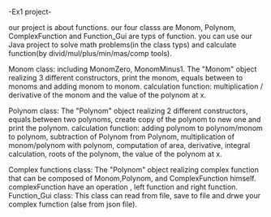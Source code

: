 -Ex1 project-

our project is about functions.
our four classs are Monom, Polynom, ComplexFunction and Function_Gui are typs of function.
you can use our Java project to solve math problems(in the class typs) and calculate function(by divid/mul/plus/min/mas/comp tools).

Monom class:
including MonomZero, MonomMinus1.
The "Monom" object realizing 3 different constructors, print the monom, equals between to monoms and adding monom to monom.
calculation function: multiplication / derivative of the monom and the value of the polynom at x.

Polynom class:
The "Polynom" object realizing 2 different constructors, equals between two polynoms, create copy of the polynom to new one and print the polynom.
calculation function: adding polynom to polynom/monom to polynom,
                      subtraction of Polynom from Polynom,
                      multiplication of monom/polynom with polynom,
                      computation of area, 
                      derivative, 
                      integral calculation,
                      roots of the polynom,
                      the value of the polynom at x.

Complex functions class:
The "Polynom" object realizing complex function that can be composed of Monom,Polynom, and ComplexFunction himself.
complexFunction have an operation , left function and right function.
Function_Gui class:
 This class can read from file, save to file and drwe your complex fumction (alse from json file).
